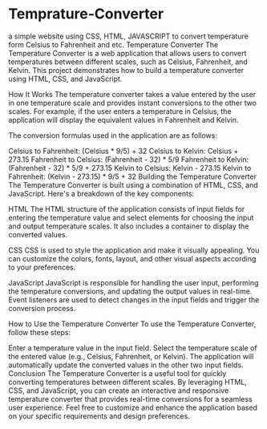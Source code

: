# Temprature-Converter
a simple website using CSS, HTML, JAVASCRIPT to convert temperature form Celsius to Fahrenheit and etc.
Temperature Converter
The Temperature Converter is a web application that allows users to convert temperatures between different scales, such as Celsius, Fahrenheit, and Kelvin. This project demonstrates how to build a temperature converter using HTML, CSS, and JavaScript.

How It Works
The temperature converter takes a value entered by the user in one temperature scale and provides instant conversions to the other two scales. For example, if the user enters a temperature in Celsius, the application will display the equivalent values in Fahrenheit and Kelvin.

The conversion formulas used in the application are as follows:

Celsius to Fahrenheit: (Celsius * 9/5) + 32
Celsius to Kelvin: Celsius + 273.15
Fahrenheit to Celsius: (Fahrenheit - 32) * 5/9
Fahrenheit to Kelvin: (Fahrenheit - 32) * 5/9 + 273.15
Kelvin to Celsius: Kelvin - 273.15
Kelvin to Fahrenheit: (Kelvin - 273.15) * 9/5 + 32
Building the Temperature Converter
The Temperature Converter is built using a combination of HTML, CSS, and JavaScript. Here's a breakdown of the key components:

HTML
The HTML structure of the application consists of input fields for entering the temperature value and select elements for choosing the input and output temperature scales. It also includes a container to display the converted values.

CSS
CSS is used to style the application and make it visually appealing. You can customize the colors, fonts, layout, and other visual aspects according to your preferences.

JavaScript
JavaScript is responsible for handling the user input, performing the temperature conversions, and updating the output values in real-time. Event listeners are used to detect changes in the input fields and trigger the conversion process.

How to Use the Temperature Converter
To use the Temperature Converter, follow these steps:

Enter a temperature value in the input field.
Select the temperature scale of the entered value (e.g., Celsius, Fahrenheit, or Kelvin).
The application will automatically update the converted values in the other two input fields.
Conclusion
The Temperature Converter is a useful tool for quickly converting temperatures between different scales. By leveraging HTML, CSS, and JavaScript, you can create an interactive and responsive temperature converter that provides real-time conversions for a seamless user experience. Feel free to customize and enhance the application based on your specific requirements and design preferences.
